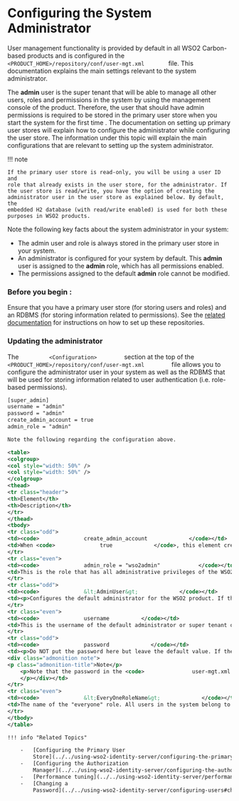 # Configuring the System Administrator

User management functionality is provided by default in all WSO2
Carbon-based products and is configured in the
`         <PRODUCT_HOME>/repository/conf/user-mgt.xml        ` file.
This documentation explains the main settings relevant to the system
administrator.

The **admin** user is the super tenant that will be able to manage all
other users, roles and permissions in the system by using the management
console of the product. Therefore, the user that should have admin
permissions is required to be stored in the primary user store when you
start the system for the first time . The documentation on setting up
primary user stores will explain how to configure the administrator
while configuring the user store. The information under this topic will
explain the main configurations that are relevant to setting up the
system administrator.

!!! note
    
    If the primary user store is read-only, you will be using a user ID and
    role that already exists in the user store, for the administrator. If
    the user store is read/write, you have the option of creating the
    administrator user in the user store as explained below. By default, the
    embedded H2 database (with read/write enabled) is used for both these
    purposes in WSO2 products.
    

Note the following key facts about the system administrator in your
system:

-   The admin user and role is always stored in the primary user store
    in your system.
-   An administrator is configured for your system by default. This
    **admin** user is assigned to the **admin** role, which has all
    permissions enabled.
-   The permissions assigned to the default **admin** role cannot be
    modified.

### Before you begin **:**

Ensure that you have a primary user store (for storing users and roles)
and an RDBMS (for storing information related to permissions). See the
[related
documentation](#related-topics) for
instructions on how to set up these repositories.

### Updating the administrator

The `          <Configuration>         ` section at the top of the
`          <PRODUCT_HOME>/repository/conf/user-mgt.xml         ` file
allows you to configure the administrator user in your system as well as
the RDBMS that will be used for storing information related to user
authentication (i.e. role-based permissions).

```xml
[super_admin]
username = "admin"
password = "admin"
create_admin_account = true
admin_role = "admin"

Note the following regarding the configuration above.

<table>
<colgroup>
<col style="width: 50%" />
<col style="width: 50%" />
</colgroup>
<thead>
<tr class="header">
<th>Element</th>
<th>Description</th>
</tr>
</thead>
<tbody>
<tr class="odd">
<td><code>              create_admin_account             </code></td>
<td>When <code>              true             </code>, this element creates the admin user based on the <code>              AdminUser             </code> element. It also indicates whether to create the specified admin user if it doesn't already exist. When connecting to an external read-only LDAP or Active Directory user store, this property needs to be <code>              false             </code> if an admin user and admin role exist within the user store. If the admin user and admin role do not exist in the user store, this value should be <code>              true             </code>, so that the role is added to the user management database. However, if the admin user is not there in the user store, we must add that user to the user store manually. If the <code>              create_admin_account             </code> value is set to <code>              true             </code> in this case, it will generate an exception.</td>
</tr>
<tr class="even">
<td><code>              admin_role = "wso2admin"            </code></td>
<td>This is the role that has all administrative privileges of the WSO2 product, so all users having this role are admins of the product. You can provide any meaningful name for this role. This role is created in the internal H2 database when the product starts. This role has permission to carry out any actions related to the Management Console. If the user store is read-only, this role is added to the system as a special internal role where users are from an external user store.</td>
</tr>
<tr class="odd">
<td><code>              &lt;AdminUser&gt;             </code></td>
<td><p>Configures the default administrator for the WSO2 product. If the user store is read-only, the admin user must exist in the user store or the system will not start. If the external user store is read-only, you must select a user already existing in the external user store and add it as the admin user that is defined in the <code>               &lt;AdminUser&gt;              </code> element. If the external user store is in read/write mode, and you set <code>               create_admin_account              </code> to <code>               true              </code>, the user you specify will be automatically created.</p></td>
</tr>
<tr class="even">
<td><code>              username          </code></td>
<td>This is the username of the default administrator or super tenant of the user store. If the user store is read-only, the admin user MUST exist in the user store for the process to work.</td>
</tr>
<tr class="odd">
<td><code>              password             </code></td>
<td><p>Do NOT put the password here but leave the default value. If the user store is read-only, this element and its value are ignored. This password is used only if the user store is read-write and the <code>            create_admin_account           </code> value is set to <code>               true              </code>.</p>
<div class="admonition note">
<p class="admonition-title">Note</p>
    <p>Note that the password in the <code>               user-mgt.xml              </code> file is written to the primary user store when the server starts for the first time. Thereafter, the password will be validated from the primary user store and not from the <code>               user-mgt.xml              </code> file. Therefore, if you need to change the admin password stored in the user store, you cannot simply change the value in the <code>               user-mgt.xml              </code> file. To change the admin password, you must use the <strong>Change Password</strong> option from the management console. See the <a href="#related-topics">related topics</a> for instructions.
    </p></div></td>
</tr>
<tr class="even">
<td><code>              &lt;EveryOneRoleName&gt;             </code></td>
<td>The name of the "everyone" role. All users in the system belong to this role.</td>
</tr>
</tbody>
</table>

!!! info "Related Topics"

    -   [Configuring the Primary User
        Store](../../using-wso2-identity-server/configuring-the-primary-user-store)
    -   [Configuring the Authorization
        Manager](../../using-wso2-identity-server/configuring-the-authorization-manager)
    -   [Performance tuning](../../using-wso2-identity-server/performance-tuning-recommendations)
    -   [Changing a
        Password](../../using-wso2-identity-server/configuring-users#changing-a-user's-password)
